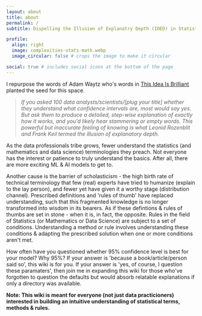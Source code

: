 ```yaml
---
layout: about
title: about
permalink: /
subtitle: Dispelling the Illusion of Explanatry Depth (IOED) in Statistics

profile:
  align: right
  image: complexities-stats-math.webp
  image_circular: false # crops the image to make it circular

social: true # includes social icons at the bottom of the page
---
```


I repurpose the words of Adam Waytz who's words in [This Idea Is Brilliant](https://www.edge.org/conversation/john_brockman-this-idea-is-brilliant) planted the seed for this space.
> *If you asked 100 data analysts/scientists/[plug your title] whether they understand what confidence intervals are, most would say yes. But ask them to produce a detailed, step-wise explanation of exactly how it works, and you'd likely hear stammering or empty words. This powerful but inaccurate feeling of knowing is what Leonid Rozenblit and Frank Keil termed the illusion of explanatory depth.*

As the data professionals tribe grows, fewer understand the statistics (and mathematics and data science) terminologies they preach. Not everyone has the interest or patience to truly understand the basics. After all, there are more exciting ML & AI models to get to.

Another cause is the barrier of scholasticism - the high birth rate of technical terminology that few (real) experts have tried to humanize (explain to the lay person), and fewer yet have given it a worthy stage (distribution channel). Prescribed definitions and 'rules of thumb' have replaced understanding, such that this fragmented knowledge is no longer transformed into wisdom in its bearers. As if these defintions & rules of thumbs are set in stone - when it is, in fact, the opposite. Rules in the field of Statistics (or Mathematics or Data Science) are subject to a set of conditions. Understanding a method or rule involves understanding these conditions & adapting the prescribed solution when one or more conditions aren't met. 

How often have you questioned whether 95% confidence level is best for your model? Why 95%? If your answer is 'because a book/article/person said so', this wiki is for you. If your answer is 'yes, of course, I question these paramaters', then join me in expanding this wiki for those who've forgotten to question the defaults but would absorb relatable explanations if only a directory was available.

**Note: This wiki is meant for everyone (not just data practicioners) interested in building an intuitive understanding of statistical terms, methods & rules.**
